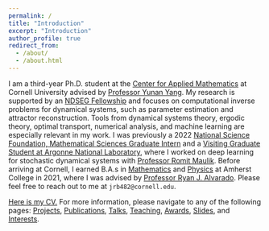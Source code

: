 ```yaml
---
permalink: /
title: "Introduction"
excerpt: "Introduction"
author_profile: true
redirect_from: 
  - /about/
  - /about.html
---
```


I am a third-year Ph.D. student at the [Center for Applied Mathematics](https://www.cam.cornell.edu/cam) at Cornell University advised by [Professor Yunan Yang](https://as.cornell.edu/people/yunan-yang). My research is supported by an [NDSEG Fellowship](https://ndseg.sysplus.com/) and focuses on computational inverse problems for dynamical systems, such as parameter estimation and attractor reconstruction. Tools from dynamical systems theory, ergodic theory, optimal transport, numerical analysis, and machine learning are especially relevant in my work. I was previously a 2022 [National Science Foundation, Mathematical Sciences Graduate Intern](https://new.nsf.gov/funding/opportunities/nsf-mathematical-sciences-graduate-internship) and a [Visiting Graduate Student at Argonne National Laboratory](https://www.anl.gov/education/visiting-student-program-for-graduate-students), where I worked on deep learning for stochastic dynamical systems with [Professor Romit Maulik](https://ist.psu.edu/directory/rmm7011). Before arriving at Cornell, I earned B.A.s in [Mathematics](https://www.amherst.edu/academiclife/departments/mathematics-statistics) and [Physics](https://www.amherst.edu/academiclife/departments/physics) at Amherst College in 2021, where I was advised by [Professor Ryan J. Alvarado](https://www.amherst.edu/people/facstaff/rjalvarado). Please feel free to reach out to me at ```jrb482@cornell.edu```. 

[Here is my CV.](https://drive.google.com/file/d/1nUOUf4Y5PN-ixCqbcHWqMoRqPwGefPeL/view?usp=drive_link) For more information, please navigate to any of the following pages: [Projects](https://jrbotvinick.github.io/projects/), [Publications](https://jrbotvinick.github.io/publications/), [Talks](https://jrbotvinick.github.io/talks/), [Teaching](https://jrbotvinick.github.io/teaching/), [Awards](https://jrbotvinick.github.io/year-archive/), [Slides](https://jrbotvinick.github.io/slides/), and [Interests](https://jrbotvinick.github.io/interests/). 


